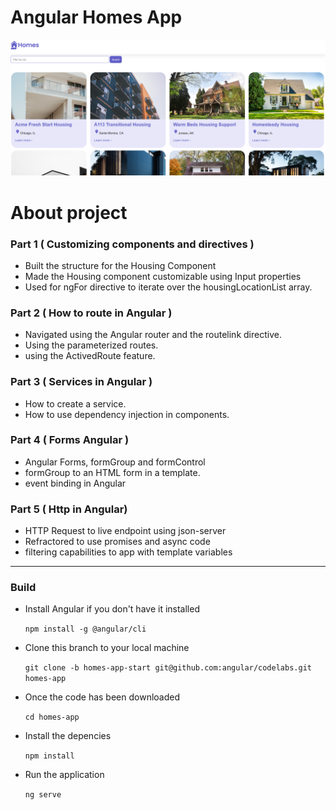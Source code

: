 # Angular Homes App

![alt text](image.png)

# About project

### Part 1 ( Customizing components and directives )

- Built the structure for the Housing Component
- Made the Housing component customizable using Input properties
- Used for ngFor directive to iterate over the housingLocationList array.

### Part 2 ( How to route in Angular )

- Navigated using the Angular router and the routelink directive.
- Using the parameterized routes.
- using the ActivedRoute feature.

### Part 3 ( Services in Angular )

- How to create a service.
- How to use dependency injection in components.

### Part 4 ( Forms Angular )

- Angular Forms, formGroup and formControl
- formGroup to an HTML form in a template.
- event binding in Angular

### Part 5 ( Http in Angular)

- HTTP Request to live endpoint using json-server
- Refractored to use promises and async code
- filtering capabilities to app with template variables

------------------------
### Build

- Install Angular if you don't have it installed

  `npm install -g @angular/cli`

- Clone this branch to your local machine

  `git clone -b homes-app-start git@github.com:angular/codelabs.git homes-app`

- Once the code has been downloaded

  `cd homes-app`

- Install the depencies

  `npm install` 

- Run the application 

  `ng serve`